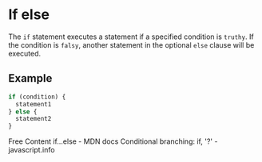 # If else

The `if` statement executes a statement if a specified condition is `truthy`. If the condition is `falsy`, another statement in the optional `else` clause will be executed.

## Example
```js
if (condition) {
  statement1
} else {
  statement2
}
```

<ResourceGroupTitle>Free Content</ResourceGroupTitle>
<BadgeLink colorScheme='yellow' badgeText='Read' href='https://developer.mozilla.org/en-US/docs/Web/JavaScript/Reference/Statements/if...else'>if...else - MDN docs</BadgeLink>
<BadgeLink colorScheme='yellow' badgeText='Read' href='https://javascript.info/ifelse'>Conditional branching: if, '?' - javascript.info</BadgeLink>
